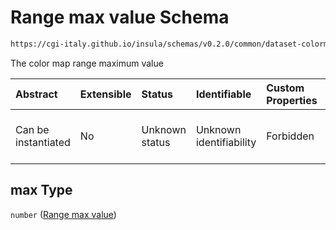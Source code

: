 # Range max value Schema

```txt
https://cgi-italy.github.io/insula/schemas/v0.2.0/common/dataset-colormap.schema.json#/properties/range/properties/max
```

The color map range maximum value

| Abstract            | Extensible | Status         | Identifiable            | Custom Properties | Additional Properties | Access Restrictions | Defined In                                                                                           |
| :------------------ | :--------- | :------------- | :---------------------- | :---------------- | :-------------------- | :------------------ | :--------------------------------------------------------------------------------------------------- |
| Can be instantiated | No         | Unknown status | Unknown identifiability | Forbidden         | Allowed               | none                | [dataset-colormap.schema.json\*] (schemas/common/dataset-colormap.schema.json) |

## max Type

`number` ([Range max value](dataset-colormap-properties-color-map-range-properties-range-max-value.md))
